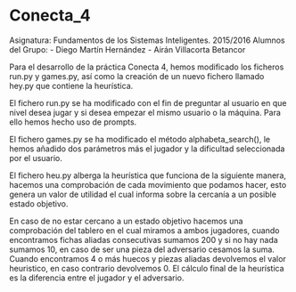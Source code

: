 # Conecta_4

Asignatura: Fundamentos de los Sistemas Inteligentes. 2015/2016 Alumnos del Grupo: - Diego Martín Hernández - Airán Villacorta Betancor

Para el desarrollo de la práctica Conecta 4, hemos modificado los ficheros run.py y games.py, así como la creación
de un nuevo fichero llamado hey.py que contiene la heurística.

El fichero run.py se ha modificado con el fin de preguntar al usuario en que nivel desea jugar y si desea empezar
el mismo usuario o la máquina. Para ello hemos hecho uso de prompts.

El fichero games.py se ha modificado el método alphabeta_search(), le hemos añadido dos parámetros más el jugador y la
dificultad seleccionada por el usuario.

El fichero heu.py alberga la heurística que funciona de la siguiente manera, hacemos una comprobación de cada movimiento que podamos hacer, esto genera un valor de utilidad el cual informa sobre la cercanía a un posible estado objetivo.

En caso de no estar cercano a un estado objetivo hacemos una comprobación del tablero en el cual miramos a ambos jugadores, cuando encontramos fichas aliadas consecutivas sumamos 200 y si no hay nada sumamos 10, en caso de ser una
pieza del adversario cesamos la suma. Cuando encontramos 4 o más huecos y piezas aliadas devolvemos el valor heuristico, en caso contrario devolvemos 0. El cálculo final de la heurística es la diferencia entre el jugador y el adversario.